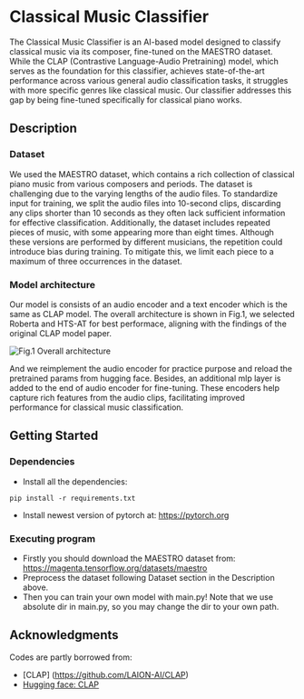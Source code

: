 # Classical Music Classifier

The Classical Music Classifier is an AI-based model designed to classify classical music via its composer, fine-tuned on the MAESTRO dataset. While the CLAP (Contrastive Language-Audio Pretraining) model, which serves as the foundation for this classifier, achieves state-of-the-art performance across various general audio classification tasks, it struggles with more specific genres like classical music. Our classifier addresses this gap by being fine-tuned specifically for classical piano works.

## Description

### Dataset
We used the MAESTRO dataset, which contains a rich collection of classical piano music from various composers and periods. The dataset is challenging due to the varying lengths of the audio files. To standardize input for training, we split the audio files into 10-second clips, discarding any clips shorter than 10 seconds as they often lack sufficient information for effective classification. Additionally, the dataset includes repeated pieces of music, with some appearing more than eight times. Although these versions are performed by different musicians, the repetition could introduce bias during training. To mitigate this, we limit each piece to a maximum of three occurrences in the dataset. 

### Model architecture
Our model is consists of an audio encoder and a text encoder which is the same as CLAP model. The overall architecture is shown in Fig.1,  we selected Roberta and HTS-AT for best performace, aligning with the findings of the original CLAP model paper. 

![Fig.1 Overall architecture](<.images/Screenshot 2024-09-30 at 10.44.46 AM.png>)

And we reimplement the audio encoder for practice purpose and reload the pretrained params from hugging face. Besides, an additional mlp layer is added to the end of audio encoder for fine-tuning. These encoders help capture rich features from the audio clips, facilitating improved performance for classical music classification. 

## Getting Started

### Dependencies

* Install all the dependencies:
```
pip install -r requirements.txt
```

* Install newest version of pytorch at: https://pytorch.org


### Executing program

* Firstly you should download the MAESTRO dataset from: https://magenta.tensorflow.org/datasets/maestro
* Preprocess the dataset following Dataset section in the Description above. 
* Then you can train your own model with main.py! Note that we use absolute dir in main.py, so you may change the dir to your own path. 


## Acknowledgments

Codes are partly borrowed from:
* [CLAP] (https://github.com/LAION-AI/CLAP)
* [Hugging face: CLAP](https://huggingface.co/laion/larger_clap_music_and_speech)


